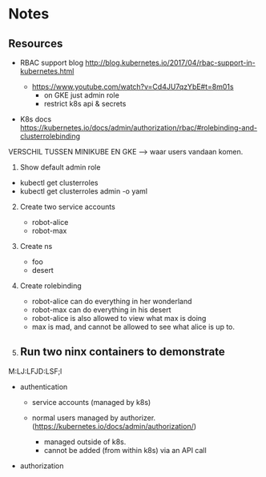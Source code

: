# Notes

## Resources

- RBAC support blog 
  http://blog.kubernetes.io/2017/04/rbac-support-in-kubernetes.html

  - https://www.youtube.com/watch?v=Cd4JU7qzYbE#t=8m01s
    - on GKE just admin role
    - restrict k8s api & secrets 

- K8s docs
  https://kubernetes.io/docs/admin/authorization/rbac/#rolebinding-and-clusterrolebinding


VERSCHIL TUSSEN MINIKUBE EN GKE --> waar users vandaan komen.


1. Show default admin role

- kubectl get clusterroles
- kubectl get clusterroles admin -o yaml

2. Create two service accounts
   - robot-alice
   - robot-max

3. Create ns
   - foo
   - desert

4. Create rolebinding
   - robot-alice can do everything in her wonderland
   - robot-max can do everything in his desert
   - robot-alice is also allowed to view what max is doing
   - max is mad, and cannot be allowed to see what alice is up to.

5. Run two ninx containers to demonstrate
   -


M:LJ:LFJD:LSF;l
- authentication
 
  - service accounts (managed by k8s)
  - normal users managed by authorizer. (https://kubernetes.io/docs/admin/authorization/)

    - managed outside of k8s.
    - cannot be added (from  within k8s) via an API call

- authorization
